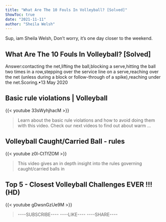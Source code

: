 ```yaml
---
title: "What Are The 10 Fouls In Volleyball? [Solved]"
ShowToc: true 
date: "2021-11-11"
author: "Sheila Welsh" 
---
```


Sup, iam Sheila Welsh, Don’t worry, it’s one day closer to the weekend.
## What Are The 10 Fouls In Volleyball? [Solved]
Answer:contacting the net,lifting the ball,blocking a serve,hitting the ball two times in a row,stepping over the service line on a serve,reaching over the net (unless during a block or follow-through of a spike),reaching under the net.Scoring.•13 May 2020

## Basic rule violations | Volleyball
{{< youtube 33sWyhjhacM >}}
>Learn about the basic rule violations and how to avoid doing them with this video. Check our next videos to find out about warm ...

## Volleyball Caught/Carried Ball - rules
{{< youtube z0l-CtTfZOM >}}
>This video gives an in depth insight into the rules governing caught/carried balls in 

## Top 5 - Closest Volleyball Challenges EVER !!! (HD)
{{< youtube gDwsnGzUe9M >}}
>----SUBSCRIBE---- ----LIKE---- ----SHARE----

